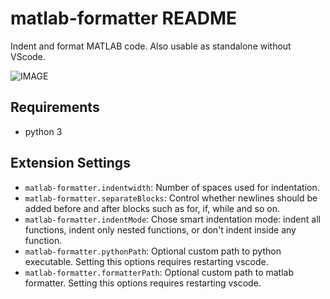 # matlab-formatter README

Indent and format MATLAB code.
Also usable as standalone without VScode.

![IMAGE](images/example.gif)

## Requirements
- python 3

## Extension Settings
* `matlab-formatter.indentwidth`: Number of spaces used for indentation.
* `matlab-formatter.separateBlocks`: Control whether newlines should be added before and after blocks such as for, if, while and so on.
* `matlab-formatter.indentMode`: Chose smart indentation mode: indent all functions, indent only nested functions, or don't indent inside any function.
* `matlab-formatter.pythonPath`: Optional custom path to python executable. Setting this options requires restarting vscode.
* `matlab-formatter.formatterPath`: Optional custom path to matlab formatter. Setting this options requires restarting vscode.
